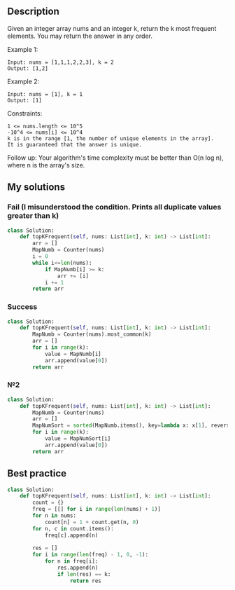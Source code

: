 ## Description
Given an integer array nums and an integer k, return the k most frequent elements. You may return the answer in any order.

 

Example 1:
```
Input: nums = [1,1,1,2,2,3], k = 2
Output: [1,2]
```
Example 2:
```
Input: nums = [1], k = 1
Output: [1]
```
 

Constraints:

    1 <= nums.length <= 10^5
    -10^4 <= nums[i] <= 10^4
    k is in the range [1, the number of unique elements in the array].
    It is guaranteed that the answer is unique.

 

Follow up: Your algorithm's time complexity must be better than O(n log n), where n is the array's size.


## My solutions
### Fail (I misunderstood the condition. Prints all duplicate values ​​greater than k)

```Python
class Solution:
    def topKFrequent(self, nums: List[int], k: int) -> List[int]:
        arr = []
        MapNumb = Counter(nums)
        i = 0
        while i<=len(nums):
            if MapNumb[i] >= k:
                arr += [i]
            i += 1  
        return arr
```

### Success
```Python
class Solution:
    def topKFrequent(self, nums: List[int], k: int) -> List[int]:
        MapNumb = Counter(nums).most_common(k)
        arr = []
        for i in range(k):
            value = MapNumb[i]
            arr.append(value[0])
        return arr
```
### №2
```Python
class Solution:
    def topKFrequent(self, nums: List[int], k: int) -> List[int]:
        MapNumb = Counter(nums)
        arr = []
        MapNumSort = sorted(MapNumb.items(), key=lambda x: x[1], reverse=True)
        for i in range(k):
            value = MapNumSort[i]
            arr.append(value[0])
        return arr
```
## Best practice

```Python
class Solution:
    def topKFrequent(self, nums: List[int], k: int) -> List[int]:
        count = {}
        freq = [[] for i in range(len(nums) + 1)]
        for n in nums:
            count[n] = 1 + count.get(n, 0)
        for n, c in count.items():
            freq[c].append(n)
        
        res = []
        for i in range(len(freq) - 1, 0, -1):
            for n in freq[i]:
                res.append(n)
                if len(res) == k:
                    return res
```